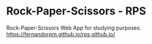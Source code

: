 # Rock-Paper-Scissors - RPS
Rock-Paper-Scissors Web App for studying purposes.
https://fernandorpm.github.io/rps.github.io/

